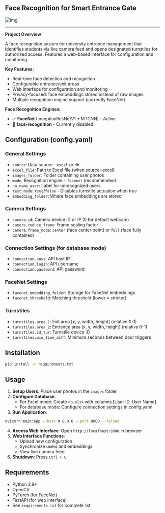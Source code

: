 ## Face Recognition for Smart Entrance Gate
![img](https://github.com/user-attachments/assets/898ac845-e883-4e3c-9ea3-c2a648b13248)

---

**Project Overview**

A face recognition system for university entrance management that identifies students via live camera feed and opens designated turnstiles for authorized access. Features a web-based interface for configuration and monitoring.

**Key Features:**
- Real-time face detection and recognition
- Configurable entrance/exit areas
- Web interface for configuration and monitoring
- Privacy-focused: face embeddings stored instead of raw images
- Multiple recognition engine support (currently FaceNet)

**Face Recognition Engines:**
- ✅ **FaceNet** (InceptionResNetV1 + MTCNN) - Active
- 🚫 **face-recognition** - Currently disabled

## Configuration (config.yaml)

### General Settings
- `source`: Data source - `excel` or `db`
- `excel_file`: Path to Excel file (when source=excel)
- `images_folder`: Folder containing user photos
- `mode`: Recognition engine - `facenet` (recommended)
- `no_name_user`: Label for unrecognized users
- `test_mode`: `true`/`false` - Disables turnstile actuation when true
- `embedding_folder`: Where face embeddings are stored

### Camera Settings
- `camera.id`: Camera device ID or IP (0 for default webcam)
- `camera.reduce_frame`: Frame scaling factor
- `camera.frame_mode`: `center` (face center point) or `full` (face fully contained)

### Connection Settings (for database mode)
- `connection.host`: API host IP
- `connection.login`: API username
- `connection.password`: API password

### FaceNet Settings
- `facenet.embedding_folder`: Storage for FaceNet embeddings
- `facenet.threshold`: Matching threshold (lower = stricter)

### Turnstiles
- `turnstiles.area_1`: Exit area [x, y, width, height] (relative 0-1)
- `turnstiles.area_2`: Entrance area [x, y, width, height] (relative 0-1)
- `turnstiles.id_tur`: Turnstile device ID
- `turnstiles.min_time_diff`: Minimum seconds between door triggers

## Installation

```bash
pip install -r requirements.txt
```

## Usage

1. **Setup Users**: Place user photos in the `images` folder
2. **Configure Database**: 
   - For Excel mode: Create `db.xlsx` with columns [User ID, User Name]
   - For database mode: Configure connection settings in config.yaml
3. **Run Application**:
```bash
uvicorn main:app --host 0.0.0.0 --port 8000 --reload
```
4. **Access Web Interface**: Open `http://localhost:8000` in browser
5. **Web Interface Functions**:
   - Upload new configuration
   - Synchronize users and embeddings
   - View live camera feed
6. **Shutdown**: Press `Ctrl + C`

## Requirements

- Python 3.8+
- OpenCV
- PyTorch (for FaceNet)
- FastAPI (for web interface)
- See `requirements.txt` for complete list

